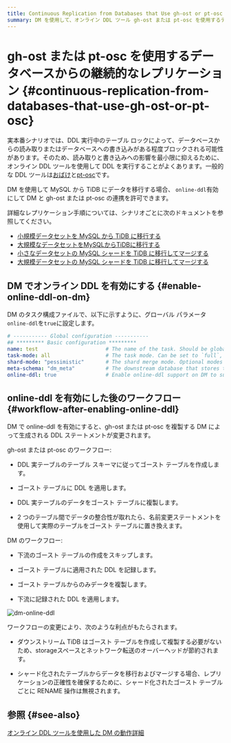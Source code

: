 ```yaml
---
title: Continuous Replication from Databases that Use gh-ost or pt-osc
summary: DM を使用して、オンライン DDL ツール gh-ost または pt-osc を使用するデータベースから増分データを複製する方法を学びます。
---
```


# gh-ost または pt-osc を使用するデータベースからの継続的なレプリケーション {#continuous-replication-from-databases-that-use-gh-ost-or-pt-osc}

実本番シナリオでは、DDL 実行中のテーブル ロックによって、データベースからの読み取りまたはデータベースへの書き込みがある程度ブロックされる可能性があります。そのため、読み取りと書き込みへの影響を最小限に抑えるために、オンライン DDL ツールを使用して DDL を実行することがよくあります。一般的な DDL ツールは[おばけ](https://github.com/github/gh-ost)と[pt-osc](https://www.percona.com/doc/percona-toolkit/3.0/pt-online-schema-change.html)です。

DM を使用して MySQL から TiDB にデータを移行する場合、 `online-ddl`有効にして DM と gh-ost または pt-osc の連携を許可できます。

詳細なレプリケーション手順については、シナリオごとに次のドキュメントを参照してください。

-   [小規模データセットを MySQL から TiDB に移行する](/migrate-small-mysql-to-tidb.md)
-   [大規模なデータセットをMySQLからTiDBに移行する](/migrate-large-mysql-to-tidb.md)
-   [小さなデータセットの MySQL シャードを TiDB に移行してマージする](/migrate-small-mysql-shards-to-tidb.md)
-   [大規模データセットの MySQL シャードを TiDB に移行してマージする](/migrate-large-mysql-shards-to-tidb.md)

## DM でオンライン DDL を有効にする {#enable-online-ddl-on-dm}

DM のタスク構成ファイルで、以下に示すように、グローバル パラメータ`online-ddl`を`true`に設定します。

```yaml
# ----------- Global configuration -----------
## ********* Basic configuration *********
name: test                      # The name of the task. Should be globally unique.
task-mode: all                  # The task mode. Can be set to `full`, `incremental`, or `all`.
shard-mode: "pessimistic"       # The shard merge mode. Optional modes are `pessimistic` and `optimistic`. The `pessimistic` mode is used by default. After understanding the principles and restrictions of the "optimistic" mode, you can set it to the "optimistic" mode.
meta-schema: "dm_meta"          # The downstream database that stores the `meta` information.
online-ddl: true                # Enable online-ddl support on DM to support automatic processing of "gh-ost" and "pt-osc" for the upstream database.
```

## online-ddl を有効にした後のワークフロー {#workflow-after-enabling-online-ddl}

DM で online-ddl を有効にすると、gh-ost または pt-osc を複製する DM によって生成される DDL ステートメントが変更されます。

gh-ost または pt-osc のワークフロー:

-   DDL 実テーブルのテーブル スキーマに従ってゴースト テーブルを作成します。

-   ゴースト テーブルに DDL を適用します。

-   DDL 実テーブルのデータをゴースト テーブルに複製します。

-   2 つのテーブル間でデータの整合性が取れたら、名前変更ステートメントを使用して実際のテーブルをゴースト テーブルに置き換えます。

DM のワークフロー:

-   下流のゴースト テーブルの作成をスキップします。

-   ゴースト テーブルに適用された DDL を記録します。

-   ゴースト テーブルからのみデータを複製します。

-   下流に記録された DDL を適用します。

![dm-online-ddl](https://download.pingcap.com/images/docs/dm/dm-online-ddl.png)

ワークフローの変更により、次のような利点がもたらされます。

-   ダウンストリーム TiDB はゴースト テーブルを作成して複製する必要がないため、storageスペースとネットワーク転送のオーバーヘッドが節約されます。

-   シャード化されたテーブルからデータを移行およびマージする場合、レプリケーションの正確性を確保するために、シャード化されたゴースト テーブルごとに RENAME 操作は無視されます。

## 参照 {#see-also}

[オンライン DDL ツールを使用した DM の動作詳細](/dm/feature-online-ddl.md#working-details-for-dm-with-online-ddl-tools)
